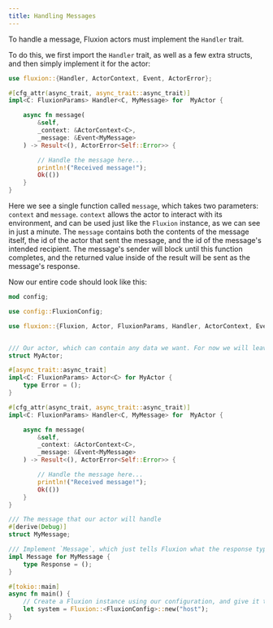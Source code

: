 ```yaml
---
title: Handling Messages
---
```


To handle a message, Fluxion actors must implement the `Handler` trait.

To do this, we first import the `Handler` trait, as well as a few extra structs, and then simply implement it for the actor:

```rust
use fluxion::{Handler, ActorContext, Event, ActorError};

#[cfg_attr(async_trait, async_trait::async_trait)]
impl<C: FluxionParams> Handler<C, MyMessage> for  MyActor {

    async fn message(
        &self,
        _context: &ActorContext<C>,
        _message: &Event<MyMessage>
    ) -> Result<(), ActorError<Self::Error>> {

        // Handle the message here...
        println!("Received message!");
        Ok(())
    }
}
```

Here we see a single function called `message`, which takes two parameters: `context` and `message`. `context` allows the actor to interact with its environment, and can be used just like the `Fluxion` instance, as we can see in just a minute. The `message` contains both the contents of the message itself, the id of the actor that sent the message, and the id of the message's intended recipient. The message's sender will block until this function completes, and the returned value inside of the result will be sent as the message's response.

Now our entire code should look like this:

```rust
mod config;

use config::FluxionConfig;

use fluxion::{Fluxion, Actor, FluxionParams, Handler, ActorContext, Event, ActorError, Message};


/// Our actor, which can contain any data we want. For now we will leave it empty.
struct MyActor;

#[async_trait::async_trait]
impl<C: FluxionParams> Actor<C> for MyActor {
    type Error = ();
}

#[cfg_attr(async_trait, async_trait::async_trait)]
impl<C: FluxionParams> Handler<C, MyMessage> for  MyActor {

    async fn message(
        &self,
        _context: &ActorContext<C>,
        _message: &Event<MyMessage>
    ) -> Result<(), ActorError<Self::Error>> {

        // Handle the message here...
        println!("Received message!");
        Ok(())
    }
}

/// The message that our actor will handle
#[derive(Debug)]
struct MyMessage;

/// Implement `Message`, which just tells Fluxion what the response type of the message is.
impl Message for MyMessage {
    type Response = ();
}

#[tokio::main]
async fn main() {
    // Create a Fluxion instance using our configuration, and give it the name `host`
    let system = Fluxion::<FluxionConfig>::new("host");
}

```